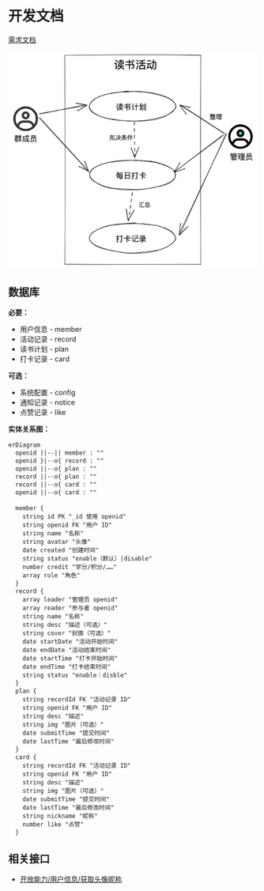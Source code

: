 # 开发文档

[需求文档](%E9%9C%80%E6%B1%82%E6%96%87%E6%A1%A3.md)

![用例图](../img/user-case.excalidraw.png)

## 数据库

**必要：**

- 用户信息 - member
- 活动记录 - record
- 读书计划 - plan
- 打卡记录 - card

**可选：**

- 系统配置 - config
- 通知记录 - notice
- 点赞记录 - like

**实体关系图：**

```mermaid
erDiagram
  openid ||--|| member : ""
  openid }|--o{ record : ""
  openid ||--o{ plan : ""
  record ||--o{ plan : ""
  record ||--o{ card : ""
  openid ||--o{ card : ""

  member {
    string id PK "_id 使用 openid"
    string openid FK "用户 ID"
    string name "名称"
    string avatar "头像"
    date created "创建时间"
    string status "enable（默认）|disable"
    number credit "学分/积分/……"
    array role "角色"
  }
  record {
    array leader "管理员 openid"
    array reader "参与者 openid"
    string name "名称"
    string desc "描述（可选）"
    string cover "封面（可选）"
    date startDate "活动开始时间"
    date endDate "活动结束时间"
    date startTime "打卡开始时间"
    date endTime "打卡结束时间"
    string status "enable｜disble"
  }
  plan {
    string recordId FK "活动记录 ID"
    string openid FK "用户 ID"
    string desc "描述"
    string img "图片（可选）"
    date submitTime "提交时间"
    date lastTime "最后修改时间"
  }
  card {
    string recordId FK "活动记录 ID"
    string openid FK "用户 ID"
    string desc "描述"
    string img "图片（可选）"
    date submitTime "提交时间"
    date lastTime "最后修改时间"
    string nickname "昵称"
    number like "点赞"
  }
```

## 相关接口

- [开放能力/用户信息/获取头像昵称](https://developers.weixin.qq.com/miniprogram/dev/framework/open-ability/userProfile.html)
